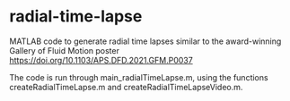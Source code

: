 # radial-time-lapse
MATLAB code to generate radial time lapses similar to the award-winning Gallery of Fluid Motion poster https://doi.org/10.1103/APS.DFD.2021.GFM.P0037

The code is run through main_radialTimeLapse.m, using the functions createRadialTimeLapse.m and createRadialTimeLapseVideo.m.
